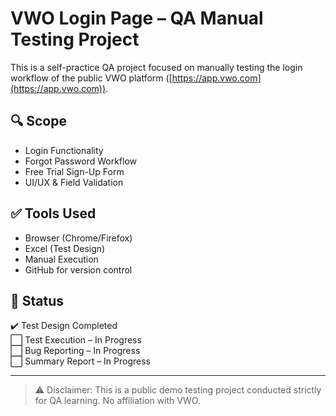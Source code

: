 # VWO Login Page – QA Manual Testing Project

This is a self-practice QA project focused on manually testing the login workflow of the public VWO platform ([https://app.vwo.com](https://app.vwo.com)).

## 🔍 Scope

- Login Functionality
- Forgot Password Workflow
- Free Trial Sign-Up Form
- UI/UX & Field Validation


## ✅ Tools Used

- Browser (Chrome/Firefox)
- Excel (Test Design)
- Manual Execution
- GitHub for version control

## 🧪 Status

✔️ Test Design Completed  
⬜ Test Execution – In Progress  
⬜ Bug Reporting – In Progress  
⬜ Summary Report – In Progress  

---

> ⚠️ Disclaimer: This is a public demo testing project conducted strictly for QA learning. No affiliation with VWO.
